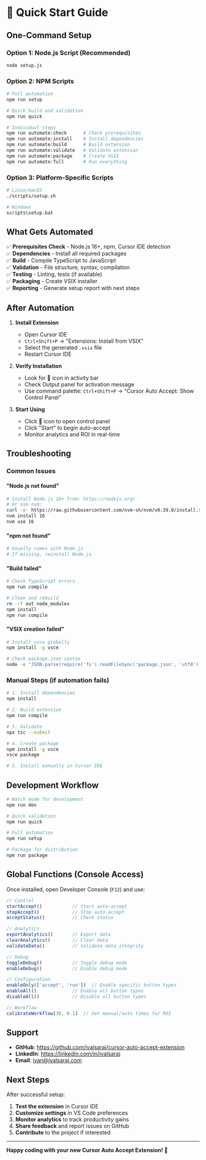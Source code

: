 # 🚀 Quick Start Guide

## **One-Command Setup**

### **Option 1: Node.js Script (Recommended)**
```bash
node setup.js
```

### **Option 2: NPM Scripts**
```bash
# Full automation
npm run setup

# Quick build and validation
npm run quick

# Individual steps
npm run automate:check      # Check prerequisites
npm run automate:install    # Install dependencies
npm run automate:build      # Build extension
npm run automate:validate   # Validate extension
npm run automate:package    # Create VSIX
npm run automate:full       # Run everything
```

### **Option 3: Platform-Specific Scripts**
```bash
# Linux/macOS
./scripts/setup.sh

# Windows
scripts\setup.bat
```

## **What Gets Automated**

✅ **Prerequisites Check** - Node.js 16+, npm, Cursor IDE detection  
✅ **Dependencies** - Install all required packages  
✅ **Build** - Compile TypeScript to JavaScript  
✅ **Validation** - File structure, syntax, compilation  
✅ **Testing** - Linting, tests (if available)  
✅ **Packaging** - Create VSIX installer  
✅ **Reporting** - Generate setup report with next steps  

## **After Automation**

1. **Install Extension**
   - Open Cursor IDE
   - `Ctrl+Shift+P` → "Extensions: Install from VSIX"
   - Select the generated `.vsix` file
   - Restart Cursor IDE

2. **Verify Installation**
   - Look for 🚀 icon in activity bar
   - Check Output panel for activation message
   - Use command palette: `Ctrl+Shift+P` → "Cursor Auto Accept: Show Control Panel"

3. **Start Using**
   - Click 🚀 icon to open control panel
   - Click "Start" to begin auto-accept
   - Monitor analytics and ROI in real-time

## **Troubleshooting**

### **Common Issues**

#### **"Node.js not found"**
```bash
# Install Node.js 16+ from: https://nodejs.org/
# Or use nvm:
curl -o- https://raw.githubusercontent.com/nvm-sh/nvm/v0.39.0/install.sh | bash
nvm install 16
nvm use 16
```

#### **"npm not found"**
```bash
# Usually comes with Node.js
# If missing, reinstall Node.js
```

#### **"Build failed"**
```bash
# Check TypeScript errors
npm run compile

# Clean and rebuild
rm -rf out node_modules
npm install
npm run compile
```

#### **"VSIX creation failed"**
```bash
# Install vsce globally
npm install -g vsce

# Check package.json syntax
node -e "JSON.parse(require('fs').readFileSync('package.json', 'utf8'))"
```

### **Manual Steps (if automation fails)**

```bash
# 1. Install dependencies
npm install

# 2. Build extension
npm run compile

# 3. Validate
npx tsc --noEmit

# 4. Create package
npm install -g vsce
vsce package

# 5. Install manually in Cursor IDE
```

## **Development Workflow**

```bash
# Watch mode for development
npm run dev

# Quick validation
npm run quick

# Full automation
npm run setup

# Package for distribution
npm run package
```

## **Global Functions (Console Access)**

Once installed, open Developer Console (`F12`) and use:

```javascript
// Control
startAccept()           // Start auto-accept
stopAccept()            // Stop auto-accept
acceptStatus()          // Check status

// Analytics
exportAnalytics()       // Export data
clearAnalytics()        // Clear data
validateData()          // Validate data integrity

// Debug
toggleDebug()           // Toggle debug mode
enableDebug()           // Enable debug mode

// Configuration
enableOnly(['accept', 'run'])  // Enable specific button types
enableAll()             // Enable all button types
disableAll()            // Disable all button types

// Workflow
calibrateWorkflow(30, 0.1)  // Set manual/auto times for ROI
```

## **Support**

- **GitHub**: https://github.com/ivalsaraj/cursor-auto-accept-extension
- **LinkedIn**: https://linkedin.com/in/ivalsaraj
- **Email**: ivan@ivalsaraj.com

## **Next Steps**

After successful setup:
1. **Test the extension** in Cursor IDE
2. **Customize settings** in VS Code preferences
3. **Monitor analytics** to track productivity gains
4. **Share feedback** and report issues on GitHub
5. **Contribute** to the project if interested

---

**Happy coding with your new Cursor Auto Accept Extension! 🎉**
